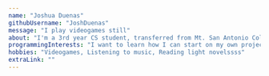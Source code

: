 ```yaml
---
name: "Joshua Duenas"
githubUsername: "JoshDuenas"
message: "I play videogames still"
about: "I'm a 3rd year CS student, transferred from Mt. San Antonio College"
programmingInterests: "I want to learn how I can start on my own projects"
hobbies: "Videogames, Listening to music, Reading light novelssss"
extraLink: ""
---
```


